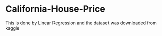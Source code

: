 # California-House-Price
This is done by Linear Regression and the dataset was downloaded from kaggle
